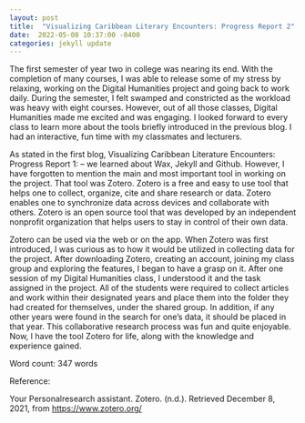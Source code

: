 ```yaml
---
layout: post
title:  "Visualizing Caribbean Literary Encounters: Progress Report 2"
date:  2022-05-08 10:37:00 -0400
categories: jekyll update
---
```


The first semester of year two in college was nearing its end. With the completion of many courses, I was able to release some of my stress by relaxing, working on the Digital Humanities project and going back to work daily. During the semester, I felt swamped and constricted as the workload was heavy with eight courses. However, out of all those classes, Digital Humanities made me excited and was engaging. I looked forward to every class to learn more about the tools briefly introduced in the previous blog. I had an interactive, fun time with my classmates and lecturers.   

As stated in the first blog, Visualizing Caribbean Literature Encounters: Progress Report 1: – we learned about Wax, Jekyll and Github. However, I have forgotten to mention the main and most important tool in working on the project. That tool was Zotero. Zotero is a free and easy to use tool that helps one to collect, organize, cite and share research or data. Zotero enables one to synchronize data across devices and collaborate with others. Zotero is an open source tool that was developed by an independent nonprofit organization that helps users to stay in control of their own data.  

Zotero can be used via the web or on the app. When Zotero was first introduced, I was curious as to how it would be utilized in collecting data for the project. After downloading Zotero, creating an account, joining my class group and exploring the features, I began to have a grasp on it. After one session of my Digital Humanities class, I understood it and the task assigned in the project. All of the students were required to collect articles and work within their designated years and place them into the folder they had created for themselves, under the shared group. In addition, if any other years were found in the search for one’s data, it should be placed in that year. This collaborative research process was fun and quite enjoyable. Now, I have the tool Zotero for life, along with the knowledge and experience gained.

Word count: 347 words

Reference:

Your Personalresearch assistant. Zotero. (n.d.). Retrieved December 8, 2021, from https://www.zotero.org/  